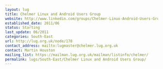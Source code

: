 ```yaml
---
layout: lug
title: Chelmer Linux and Android Users Group
website: http://www.linkedin.com/groups/Chelmer-Linux-Android-Users-Group-3963756
established_date: 2011/06
status: Starting
last_update: 06/2011
categories: South-East
url: http://lug.org.uk/node/178
contact_address: mailto:lugmaster@chelmer.lug.org.uk
contact: Martin Houston
mailing_list: https://mailman.lug.org.uk/mailman/listinfo/chelmer/
permalink: lugs/South-East/Chelmer Linux and Android Users Group/
---
```

